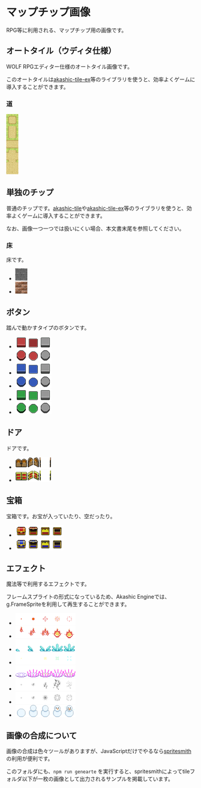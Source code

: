# マップチップ画像

RPG等に利用される、マップチップ用の画像です。

## オートタイル（ウディタ仕様）

WOLF RPGエディター仕様のオートタイル画像です。

このオートタイルは[akashic-tile-ex](https://github.com/shinonomekazan/akashic-tile-ex)等のライブラリを使うと、効率よくゲームに導入することができます。

### 道

![道](./autotile1.png)

## 単独のチップ

普通のチップです。[akashic-tile](https://github.com/akashic-games/akashic-tile)や[akashic-tile-ex](https://github.com/shinonomekazan/akashic-tile-ex)等のライブラリを使うと、効率よくゲームに導入することができます。

なお、画像一つ一つでは扱いにくい場合、本文書末尾を参照してください。

### 床

床です。

- ![石](./tile/tile1.png)
- ![木](./tile/tile2.png)

## ボタン

踏んで動かすタイプのボタンです。

- ![赤・四角](./buttons/btn_red1.png)
- ![赤・丸](./buttons/btn_red2.png)
- ![青・四角](./buttons/btn_blue1.png)
- ![青・丸](./buttons/btn_blue2.png)
- ![緑・四角](./buttons/btn_green1.png)
- ![緑・丸](./buttons/btn_green2.png)

## ドア

ドアです。

- ![木製ドア](./doors//door-wood.png)
- ![金色のドア](./doors//door-gold.png)

## 宝箱

宝箱です。お宝が入っていたり、空だったり。

- ![赤宝箱](./treasures/takarabako_red.png)
- ![青宝箱](./treasures/takarabako_blue.png)

## エフェクト

魔法等で利用するエフェクトです。

フレームスプライトの形式になっているため、Akashic Engineでは、g.FrameSpriteを利用して再生することができます。

- ![炎1](./effects/meramera.png)
- ![炎2](./effects/gougou.png)
- ![氷](./effects/hiyahiya.png)
- ![光](./effects/kirakira.png)
- ![魔法陣](./effects/MagicCircle.png)
- ![煙1](./effects/mokumokku1.png)
- ![煙2](./effects/mokumokku2.png)
- ![雪だるま](./effects/snowman.png)


## 画像の合成について

画像の合成は色々ツールがありますが、JavaScriptだけでやるなら[spritesmith](https://www.npmjs.com/package/spritesmith)の利用が便利です。

このフォルダにも、`npm run genearte` を実行すると、spritesmithによってtileフォルダ以下が一枚の画像として出力されるサンプルを掲載しています。
